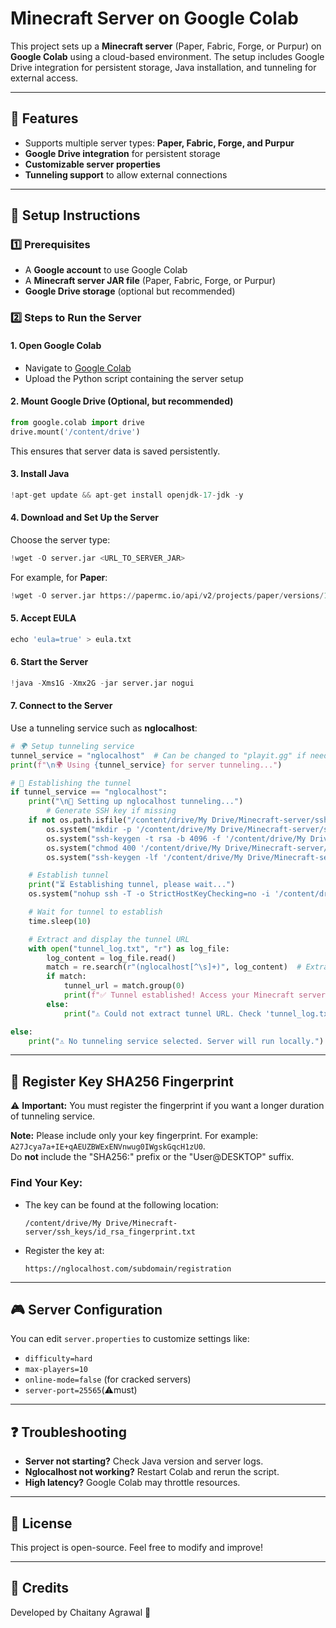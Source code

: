 # Minecraft Server on Google Colab

This project sets up a **Minecraft server** (Paper, Fabric, Forge, or Purpur) on **Google Colab** using a cloud-based environment. The setup includes Google Drive integration for persistent storage, Java installation, and tunneling for external access.

---

## 📌 Features
- Supports multiple server types: **Paper, Fabric, Forge, and Purpur**
- **Google Drive integration** for persistent storage
- **Customizable server properties**
- **Tunneling support** to allow external connections

---

## 🔧 Setup Instructions

### 1️⃣ Prerequisites
- A **Google account** to use Google Colab
- A **Minecraft server JAR file** (Paper, Fabric, Forge, or Purpur)
- **Google Drive storage** (optional but recommended)

### 2️⃣ Steps to Run the Server
#### **1. Open Google Colab**
- Navigate to [Google Colab](https://colab.research.google.com/)
- Upload the Python script containing the server setup

#### **2. Mount Google Drive (Optional, but recommended)**
```python
from google.colab import drive
drive.mount('/content/drive')
```
This ensures that server data is saved persistently.

#### **3. Install Java**
```python
!apt-get update && apt-get install openjdk-17-jdk -y
```

#### **4. Download and Set Up the Server**
Choose the server type:
```python
!wget -O server.jar <URL_TO_SERVER_JAR>
```
For example, for **Paper**:
```python
!wget -O server.jar https://papermc.io/api/v2/projects/paper/versions/1.20.1/builds/latest/downloads/paper-1.20.1.jar
```

#### **5. Accept EULA**
```python
echo 'eula=true' > eula.txt
```

#### **6. Start the Server**
```python
!java -Xms1G -Xmx2G -jar server.jar nogui
```

#### **7. Connect to the Server**
Use a tunneling service such as **nglocalhost**:
```python
# 🌍 Setup tunneling service
tunnel_service = "nglocalhost"  # Can be changed to "playit.gg" if needed
print(f"\n🌍 Using {tunnel_service} for server tunneling...")

# 🔌 Establishing the tunnel
if tunnel_service == "nglocalhost":
    print("\n🔌 Setting up nglocalhost tunneling...")
        # Generate SSH key if missing
    if not os.path.isfile("/content/drive/My Drive/Minecraft-server/ssh_keys/id_rsa"):
        os.system("mkdir -p '/content/drive/My Drive/Minecraft-server/ssh_keys'")  # Create directory
        os.system("ssh-keygen -t rsa -b 4096 -f '/content/drive/My Drive/Minecraft-server/ssh_keys/id_rsa' -N '' -q")  # Generate SSH key
        os.system("chmod 400 '/content/drive/My Drive/Minecraft-server/ssh_keys/id_rsa'")  # Change permissions
        os.system("ssh-keygen -lf '/content/drive/My Drive/Minecraft-server/ssh_keys/id_rsa.pub' > '/content/drive/My Drive/Minecraft-server/ssh_keys/id_rsa_fingerprint.txt'" )

    # Establish tunnel
    print("⏳ Establishing tunnel, please wait...")
    os.system("nohup ssh -T -o StrictHostKeyChecking=no -i '/content/drive/My Drive/Minecraft-server/ssh_keys/id_rsa' -R minecraft03127:25565:localhost:25565 nglocalhost.com > tunnel_log.txt 2>&1 &")

    # Wait for tunnel to establish
    time.sleep(10)

    # Extract and display the tunnel URL
    with open("tunnel_log.txt", "r") as log_file:
        log_content = log_file.read()
        match = re.search(r"(nglocalhost[^\s]+)", log_content)  # Extract first URL
        if match:
            tunnel_url = match.group(0)
            print(f"✅ Tunnel established! Access your Minecraft server at:\n🌍 {tunnel_url}")
        else:
            print("⚠️ Could not extract tunnel URL. Check 'tunnel_log.txt' manually.")

else:
    print("⚠️ No tunneling service selected. Server will run locally.")
```
---

## 🔌 Register Key SHA256 Fingerprint

⚠️ **Important:** You must register the fingerprint if you want a longer duration of tunneling service.

**Note:** Please include only your key fingerprint. For example: `A27Jcya7a+IE+qAEUZBWExENVnwug0IWgskGqcH1zU0`.  
Do **not** include the "SHA256:" prefix or the "User@DESKTOP" suffix.

### Find Your Key:
- The key can be found at the following location:
  ```
  /content/drive/My Drive/Minecraft-server/ssh_keys/id_rsa_fingerprint.txt
  ```
- Register the key at:
  ```
  https://nglocalhost.com/subdomain/registration
  ```
---

## 🎮 Server Configuration
You can edit `server.properties` to customize settings like:
- `difficulty=hard`
- `max-players=10`
- `online-mode=false` (for cracked servers)
- `server-port=25565`(⚠️must)
---

## ❓ Troubleshooting
- **Server not starting?** Check Java version and server logs.
- **Nglocalhost not working?** Restart Colab and rerun the script.
- **High latency?** Google Colab may throttle resources.

---

## 📜 License
This project is open-source. Feel free to modify and improve!

---

## 🙌 Credits
Developed by Chaitany Agrawal 🚀

